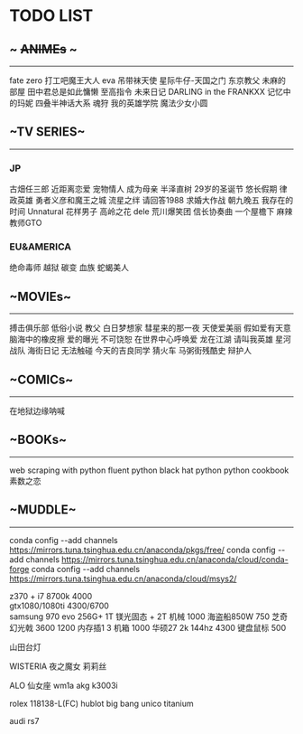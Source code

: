 # **TODO LIST**
## ~ ~~ANIMEs~~ ~
- - - -
fate zero
打工吧魔王大人
eva
吊带袜天使
星际牛仔-天国之门
东京教父
未麻的部屋
田中君总是如此慵懒
至高指令
未来日记
DARLING in the FRANKXX
记忆中的玛妮
四叠半神话大系
魂狩
我的英雄学院
魔法少女小圆


## ~TV SERIES~ 
- - - -
### JP
古畑任三郎
近距离恋爱
宠物情人
成为母亲
半泽直树
29岁的圣诞节
悠长假期
律政英雄
勇者义彦和魔王之城
流星之绊
请回答1988
求婚大作战
朝九晚五
我存在的时间
Unnatural
花样男子
高岭之花
dele
荒川爆笑团
信长协奏曲
一个屋檐下
麻辣教师GTO

### EU&AMERICA
绝命毒师
越狱
碳变
血族
蛇蝎美人


## ~MOVIEs~
- - - -
搏击俱乐部
低俗小说
教父
白日梦想家
彗星来的那一夜
天使爱美丽
假如爱有天意
脑海中的橡皮擦
爱的曝光
不可饶恕
在世界中心呼唤爱
龙在江湖
请叫我英雄
星河战队
海街日记
无法触碰
今天的吉良同学
猜火车
马粥街残酷史
辩护人

## ~COMICs~
- - - -
在地狱边缘呐喊


## ~BOOKs~
- - - -
web scraping with python
fluent python
black hat python
python cookbook
素数之恋


## ~MUDDLE~
- - - -
conda config --add channels https://mirrors.tuna.tsinghua.edu.cn/anaconda/pkgs/free/
conda config --add channels https://mirrors.tuna.tsinghua.edu.cn/anaconda/cloud/conda-forge
conda config --add channels https://mirrors.tuna.tsinghua.edu.cn/anaconda/cloud/msys2/



z370 + i7 8700k      4000          
gtx1080/1080ti      4300/6700       
samsung 970 evo 256G+ 1T 镁光固态 + 2T 机械    1000
海盗船850W    750
芝奇幻光戟 3600     1200   内存插1 3
机箱      1000
华硕27   2k 144hz       4300
键盘鼠标               500


山田台灯

WISTERIA 夜之魔女 莉莉丝

ALO 仙女座    wm1a
akg k3003i

rolex 118138-L(FC)
hublot big bang unico titanium

audi rs7
